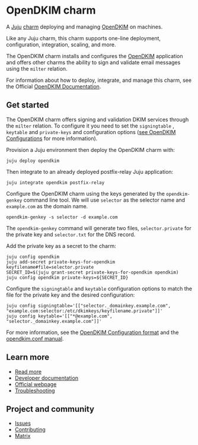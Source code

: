 <!--
Avoid using this README file for information that is maintained or published elsewhere, e.g.:

* metadata.yaml > published on Charmhub
* documentation > published on (or linked to from) Charmhub
* detailed contribution guide > documentation or CONTRIBUTING.md

Use links instead.
-->
<!--
NOTE: This template has the documentation under the `docs-template` due with issues with discourse-gatekeeper. The `docs-template` directory must be changed to `docs` after using this template to ensure discourse-gatekeeper correctly identifies the documentation changes.
-->
# OpenDKIM charm
<!-- Use this space for badges -->

A [Juju](https://juju.is/) [charm](https://documentation.ubuntu.com/juju/3.6/reference/charm/) deploying and
managing [OpenDKIM](http://www.opendkim.org/) on machines.

Like any Juju charm, this charm supports one-line deployment, configuration, integration, scaling, and more.

The OpenDKIM charm installs and configures the [OpenDKIM](http://www.opendkim.org/) application and offers
other charms the ability to sign and validate email messages using the `milter` relation.

For information about how to deploy, integrate, and manage this charm, see the Official [OpenDKIM Documentation](https://charmhub.io/opendkim/docs).

## Get started

The OpenDKIM charm offers signing and validation DKIM services through the `milter`
relation. To configure it you need to set the `signingtable` , `keytable` and `private-keys` and 
configuration options ([see OpenDKIM Configurations](https://charmhub.io/opendkim/configurations)
for more information).

Provision a Juju environment then deploy the OpenDKIM charm with:

```
juju deploy opendkim
```

Then integrate to an already deployed postfix-relay Juju application:

```
juju integrate opendkim postfix-relay
```

Configure the OpenDKIM charm using the keys generated by the `opendkim-genkey` command line tool. 
We will use `selector` as the selector name and `example.com` as the domain name.
```
opendkim-genkey -s selector -d example.com
```

The `opendkim-genkey` command will generate two files, `selector.private` for the private key and 
`selector.txt` for the DNS record.

Add the private key as a secret to the charm:
```
juju config opendkim
juju add-secret private-keys-for-opendkim keyfilename#file=selector.private
SECRET_ID=$(juju grant-secret private-keys-for-opendkim opendkim)
juju config opendkim private-keys=${SECRET_ID}
```

Configure the `signingtable` and `keytable` configuration options to match the file for the
private key and the desired configuration:

```
juju config signingtable='[["selector._domainkey.example.com", "example.com:selector:/etc/dkimkeys/keyfilename.private"]]'
juju config keytable='[["*@example.com", "selector._domainkey.example.com"]]'
```

For more information, see the
[OpenDKIM Configuration format](https://charmhub.io/opendkim/docs) and the
[opendkim.conf manual](http://www.opendkim.org/opendkim.conf.5.html).

## Learn more
<!-- 
Provide a list of resources, including the official documentation, developer documentation,
an official website for the software and a troubleshooting guide. Note that this list is not
exhaustive or always relevant for every charm. If there is no official troubleshooting guide,
include a link to the relevant Matrix channel.
-->

* [Read more](https://charmhub.io/opendkim) <!--Link to the charm's official documentation-->
* [Developer documentation](http://www.opendkim.org/docs.html) <!--Link to any developer documentation (could be upstream)-->
* [Official webpage](http://www.opendkim.org/) <!--(Optional) Link to official upstream webpage/blog/marketing content-->
* [Troubleshooting](https://matrix.to/#/#charmhub-charmdev:ubuntu.com) 

## Project and community
* [Issues](https://github.com/canonical/opendkim-operator/issues)
* [Contributing](https://github.com/canonical/opendkim-operator/blob/main/CONTRIBUTING.md)
* [Matrix](https://matrix.to/#/#charmhub-charmdev:ubuntu.com)

